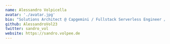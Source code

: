 ```yaml
---
name: Alessandro Volpicella
avatar: './avatar.jpg'
bio: "Solutions Architect @ Capgemini / Fullstack Serverless Engineer / Builds SaaS projects on the side "
github: AlessandroVol23
twitter: sandro_vol
website: https://sandro.volpee.de
---
```

